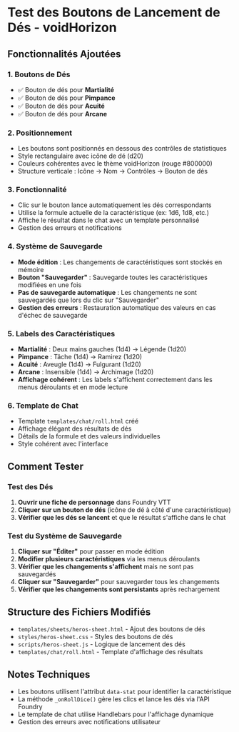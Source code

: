 # Test des Boutons de Lancement de Dés - voidHorizon

## Fonctionnalités Ajoutées

### 1. Boutons de Dés
- ✅ Bouton de dés pour **Martialité**
- ✅ Bouton de dés pour **Pimpance** 
- ✅ Bouton de dés pour **Acuité**
- ✅ Bouton de dés pour **Arcane**

### 2. Positionnement
- Les boutons sont positionnés en dessous des contrôles de statistiques
- Style rectangulaire avec icône de dé (d20)
- Couleurs cohérentes avec le thème voidHorizon (rouge #800000)
- Structure verticale : Icône → Nom → Contrôles → Bouton de dés

### 3. Fonctionnalité
- Clic sur le bouton lance automatiquement les dés correspondants
- Utilise la formule actuelle de la caractéristique (ex: 1d6, 1d8, etc.)
- Affiche le résultat dans le chat avec un template personnalisé
- Gestion des erreurs et notifications

### 4. Système de Sauvegarde
- **Mode édition** : Les changements de caractéristiques sont stockés en mémoire
- **Bouton "Sauvegarder"** : Sauvegarde toutes les caractéristiques modifiées en une fois
- **Pas de sauvegarde automatique** : Les changements ne sont sauvegardés que lors du clic sur "Sauvegarder"
- **Gestion des erreurs** : Restauration automatique des valeurs en cas d'échec de sauvegarde

### 5. Labels des Caractéristiques
- **Martialité** : Deux mains gauches (1d4) → Légende (1d20)
- **Pimpance** : Tâche (1d4) → Ramirez (1d20)
- **Acuité** : Aveugle (1d4) → Fulgurant (1d20)
- **Arcane** : Insensible (1d4) → Archimage (1d20)
- **Affichage cohérent** : Les labels s'affichent correctement dans les menus déroulants et en mode lecture

### 6. Template de Chat
- Template `templates/chat/roll.html` créé
- Affichage élégant des résultats de dés
- Détails de la formule et des valeurs individuelles
- Style cohérent avec l'interface

## Comment Tester

### Test des Dés
1. **Ouvrir une fiche de personnage** dans Foundry VTT
2. **Cliquer sur un bouton de dés** (icône de dé à côté d'une caractéristique)
3. **Vérifier que les dés se lancent** et que le résultat s'affiche dans le chat

### Test du Système de Sauvegarde
1. **Cliquer sur "Éditer"** pour passer en mode édition
2. **Modifier plusieurs caractéristiques** via les menus déroulants
3. **Vérifier que les changements s'affichent** mais ne sont pas sauvegardés
4. **Cliquer sur "Sauvegarder"** pour sauvegarder tous les changements
5. **Vérifier que les changements sont persistants** après rechargement

## Structure des Fichiers Modifiés

- `templates/sheets/heros-sheet.html` - Ajout des boutons de dés
- `styles/heros-sheet.css` - Styles des boutons de dés
- `scripts/heros-sheet.js` - Logique de lancement des dés
- `templates/chat/roll.html` - Template d'affichage des résultats

## Notes Techniques

- Les boutons utilisent l'attribut `data-stat` pour identifier la caractéristique
- La méthode `_onRollDice()` gère les clics et lance les dés via l'API Foundry
- Le template de chat utilise Handlebars pour l'affichage dynamique
- Gestion des erreurs avec notifications utilisateur
